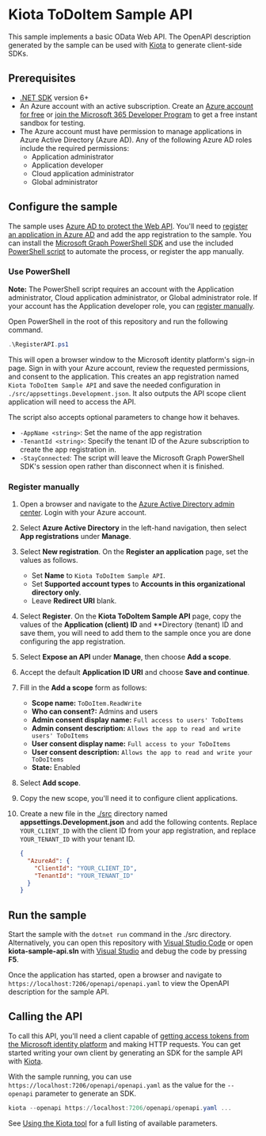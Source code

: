 # Kiota ToDoItem Sample API

This sample implements a basic OData Web API. The OpenAPI description generated by the sample can be used with [Kiota](https://github.com/microsoft/kiota) to generate client-side SDKs.

## Prerequisites

- [.NET SDK](https://dotnet.microsoft.com/download) version 6+
- An Azure account with an active subscription. Create an [Azure account for free](https://azure.microsoft.com/free/?WT.mc_id=A261C142F) or [join the Microsoft 365 Developer Program](https://developer.microsoft.com/office/dev-program) to get a free instant sandbox for testing.
- The Azure account must have permission to manage applications in Azure Active Directory (Azure AD). Any of the following Azure AD roles include the required permissions:
  - Application administrator
  - Application developer
  - Cloud application administrator
  - Global administrator

## Configure the sample

The sample uses [Azure AD to protect the Web API](https://docs.microsoft.com/azure/active-directory/develop/scenario-protected-web-api-overview). You'll need to [register an application in Azure AD](https://docs.microsoft.com/azure/active-directory/develop/quickstart-register-app) and add the app registration to the sample. You can install the [Microsoft Graph PowerShell SDK](https://github.com/microsoftgraph/msgraph-sdk-powershell) and use the included [PowerShell script](RegisterAPI.ps1) to automate the process, or register the app manually.

### Use PowerShell

**Note:** The PowerShell script requires an account with the Application administrator, Cloud application administrator, or Global administrator role. If your account has the Application developer role, you can [register manually](#register-manually).

Open PowerShell in the root of this repository and run the following command.

```powershell
.\RegisterAPI.ps1
```

This will open a browser window to the Microsoft identity platform's sign-in page. Sign in with your Azure account, review the requested permissions, and consent to the application. This creates an app registration named `Kiota ToDoItem Sample API` and save the needed configuration in `./src/appsettings.Development.json`. It also outputs the API scope client application will need to access the API.

The script also accepts optional parameters to change how it behaves.

- `-AppName <string>`: Set the name of the app registration
- `-TenantId <string>`: Specify the tenant ID of the Azure subscription to create the app registration in.
- `-StayConnected`: The script will leave the Microsoft Graph PowerShell SDK's session open rather than disconnect when it is finished.

### Register manually

1. Open a browser and navigate to the [Azure Active Directory admin center](https://aad.portal.azure.com). Login with your Azure account.
1. Select **Azure Active Directory** in the left-hand navigation, then select **App registrations** under **Manage**.
1. Select **New registration**. On the **Register an application** page, set the values as follows.

    - Set **Name** to `Kiota ToDoItem Sample API`.
    - Set **Supported account types** to **Accounts in this organizational directory only**.
    - Leave **Redirect URI** blank.

1. Select **Register**. On the **Kiota ToDoItem Sample API** page, copy the values of the **Application (client) ID** and **Directory (tenant) ID and save them, you will need to add them to the sample once you are done configuring the app registration.

1. Select **Expose an API** under **Manage**, then choose **Add a scope**.
1. Accept the default **Application ID URI** and choose **Save and continue**.
1. Fill in the **Add a scope** form as follows:

    - **Scope name:** `ToDoItem.ReadWrite`
    - **Who can consent?:** Admins and users
    - **Admin consent display name:** `Full access to users' ToDoItems`
    - **Admin consent description:** `Allows the app to read and write users' ToDoItems`
    - **User consent display name:** `Full access to your ToDoItems`
    - **User consent description:** `Allows the app to read and write your ToDoItems`
    - **State:** Enabled

1. Select **Add scope**.
1. Copy the new scope, you'll need it to configure client applications.
1. Create a new file in the [./src](/src) directory named **appsettings.Development.json** and add the following contents. Replace `YOUR_CLIENT_ID` with the client ID from your app registration, and replace `YOUR_TENANT_ID` with your tenant ID.

    ```json
    {
      "AzureAd": {
        "ClientId": "YOUR_CLIENT_ID",
        "TenantId": "YOUR_TENANT_ID"
      }
    }
    ```

## Run the sample

Start the sample with the `dotnet run` command in the ./src directory. Alternatively, you can open this repository with [Visual Studio Code](https://code.visualstudio.com/Download) or open **kiota-sample-api.sln** with [Visual Studio](https://visualstudio.microsoft.com/downloads/) and debug the code by pressing **F5**.

Once the application has started, open a browser and navigate to `https://localhost:7206/openapi/openapi.yaml` to view the OpenAPI description for the sample API.

## Calling the API

To call this API, you'll need a client capable of [getting access tokens from the Microsoft identity platform](https://docs.microsoft.com/azure/active-directory/develop/active-directory-v2-protocols) and making HTTP requests. You can get started writing your own client by generating an SDK for the sample API with [Kiota](https://github.com/microsoft/kiota).

With the sample running, you can use `https://localhost:7206/openapi/openapi.yaml` as the value for the `--openapi` parameter to generate an SDK.

```powershell
kiota --openapi https://localhost:7206/openapi/openapi.yaml ...
```

See [Using the Kiota tool](https://microsoft.github.io/kiota/using) for a full listing of available parameters.
